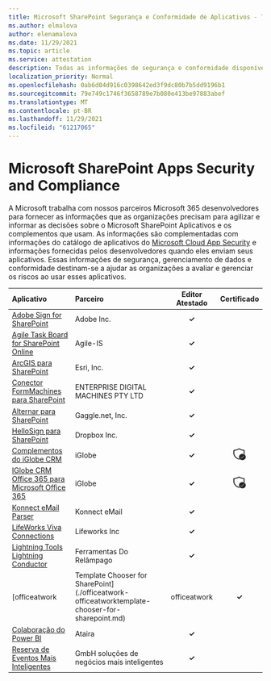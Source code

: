 ```yaml
---
title: Microsoft SharePoint Segurança e Conformidade de Aplicativos - Todos os Aplicativos
ms.author: elmalova
author: elenamalova
ms.date: 11/29/2021
ms.topic: article
ms.service: attestation
description: Todas as informações de segurança e conformidade disponíveis para todos os Aplicativos SharePoint Microsoft.
localization_priority: Normal
ms.openlocfilehash: 0ab6d04d916c0398642ed3f9dc80b7b5dd9196b1
ms.sourcegitcommit: 79e749c1746f3658789e7b080e413be97883abef
ms.translationtype: MT
ms.contentlocale: pt-BR
ms.lasthandoff: 11/29/2021
ms.locfileid: "61217065"
---
```

# <a name="microsoft-sharepoint-apps-security-and-compliance"></a>Microsoft SharePoint Apps Security and Compliance

A Microsoft trabalha com nossos parceiros Microsoft 365 desenvolvedores para fornecer as informações que as organizações precisam para agilizar e informar as decisões sobre o Microsoft SharePoint Aplicativos e os complementos que usam. As informações são complementadas com informações do catálogo de aplicativos do [Microsoft Cloud App Security](https://www.microsoft.com/en-us/enterprise-mobility-security/cloud-app-security) e informações fornecidas pelos desenvolvedores quando eles enviam seus aplicativos. Essas informações de segurança, gerenciamento de dados e conformidade destinam-se a ajudar as organizações a avaliar e gerenciar os riscos ao usar esses aplicativos.

| **Aplicativo** | **Parceiro** | **Editor Atestado** | **Certificado** |
|:--------|:------------|:----------------------:|:-------------:|
| [Adobe Sign for SharePoint](./adobe-inc-sign-for-sharepoint.md) | Adobe Inc. | **✓** |  |
| [Agile Task Board for SharePoint Online](./agile-is-task-board-for-sharepoint-online.md) | Agile-IS | **✓** |  |
| [ArcGIS para SharePoint](./esri-inc-arcgis-for-sharepoint.md) | Esri, Inc. | **✓** |  |
| [Conector FormMachines para SharePoint](./enterprise-digital-machines-pty-ltd-formmachines-connector-for-sharepoint.md) | ENTERPRISE DIGITAL MACHINES PTY LTD | **✓** |  |
| [Alternar para SharePoint](./gagglenet-inc-gaggle-for-sharepoint.md) | Gaggle.net, Inc. | **✓** |  |
| [HelloSign para SharePoint](./dropbox-inc-hellosign-for-sharepoint.md) | Dropbox Inc. | **✓** |  |
| [Complementos do iGlobe CRM](./iglobe-crm-add-ons.md) | iGlobe | **✓** | <img alt="Certified application badge" src="../media/certified-badge.png" height="25" width="25" /> |
| [IGlobe CRM Office 365 para Microsoft Office 365](./iglobe-crm-office-365-for-microsoft.md) | iGlobe | **✓** | <img alt="Certified application badge" src="../media/certified-badge.png" height="25" width="25" /> |
| [Konnect eMail Parser](./konnect-email-parser.md) | Konnect eMail | **✓** |  |
| [LifeWorks Viva Connections](./lifeworks-inc-viva-connections.md) | Lifeworks Inc | **✓** |  |
| [Lightning Tools Lightning Conductor](./lightning-tools-conductor.md) | Ferramentas Do Relâmpago | **✓** |  |
| [officeatwork | Template Chooser for SharePoint](./officeatwork-officeatworktemplate-chooser-for-sharepoint.md) | officeatwork | **✓** |  |
| [Colaboração do Power BI](./ataira-power-bi-collaboration.md) | Ataira | **✓** |  |
| [Reserva de Eventos Mais Inteligentes](./smarter-business-solutions-gmbh-event-booking.md) | GmbH soluções de negócios mais inteligentes | **✓** |  |
